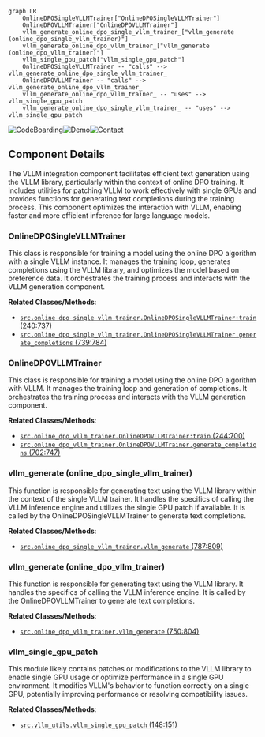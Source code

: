 ```mermaid
graph LR
    OnlineDPOSingleVLLMTrainer["OnlineDPOSingleVLLMTrainer"]
    OnlineDPOVLLMTrainer["OnlineDPOVLLMTrainer"]
    vllm_generate_online_dpo_single_vllm_trainer_["vllm_generate (online_dpo_single_vllm_trainer)"]
    vllm_generate_online_dpo_vllm_trainer_["vllm_generate (online_dpo_vllm_trainer)"]
    vllm_single_gpu_patch["vllm_single_gpu_patch"]
    OnlineDPOSingleVLLMTrainer -- "calls" --> vllm_generate_online_dpo_single_vllm_trainer_
    OnlineDPOVLLMTrainer -- "calls" --> vllm_generate_online_dpo_vllm_trainer_
    vllm_generate_online_dpo_vllm_trainer_ -- "uses" --> vllm_single_gpu_patch
    vllm_generate_online_dpo_single_vllm_trainer_ -- "uses" --> vllm_single_gpu_patch
```
[![CodeBoarding](https://img.shields.io/badge/Generated%20by-CodeBoarding-9cf?style=flat-square)](https://github.com/CodeBoarding/CodeBoarding)[![Demo](https://img.shields.io/badge/Try%20our-Demo-blue?style=flat-square)](https://www.codeboarding.org/demo)[![Contact](https://img.shields.io/badge/Contact%20us%20-%20codeboarding@gmail.com-lightgrey?style=flat-square)](mailto:codeboarding@gmail.com)

## Component Details

The VLLM integration component facilitates efficient text generation using the VLLM library, particularly within the context of online DPO training. It includes utilities for patching VLLM to work effectively with single GPUs and provides functions for generating text completions during the training process. This component optimizes the interaction with VLLM, enabling faster and more efficient inference for large language models.

### OnlineDPOSingleVLLMTrainer
This class is responsible for training a model using the online DPO algorithm with a single VLLM instance. It manages the training loop, generates completions using the VLLM library, and optimizes the model based on preference data. It orchestrates the training process and interacts with the VLLM generation component.


**Related Classes/Methods**:

- <a href="https://github.com/mnoukhov/async_rlhf/blob/master/src/online_dpo_single_vllm_trainer.py#L240-L737" target="_blank" rel="noopener noreferrer">`src.online_dpo_single_vllm_trainer.OnlineDPOSingleVLLMTrainer:train` (240:737)</a>
- <a href="https://github.com/mnoukhov/async_rlhf/blob/master/src/online_dpo_single_vllm_trainer.py#L739-L784" target="_blank" rel="noopener noreferrer">`src.online_dpo_single_vllm_trainer.OnlineDPOSingleVLLMTrainer.generate_completions` (739:784)</a>


### OnlineDPOVLLMTrainer
This class is responsible for training a model using the online DPO algorithm with VLLM. It manages the training loop and generation of completions. It orchestrates the training process and interacts with the VLLM generation component.


**Related Classes/Methods**:

- <a href="https://github.com/mnoukhov/async_rlhf/blob/master/src/online_dpo_vllm_trainer.py#L244-L700" target="_blank" rel="noopener noreferrer">`src.online_dpo_vllm_trainer.OnlineDPOVLLMTrainer:train` (244:700)</a>
- <a href="https://github.com/mnoukhov/async_rlhf/blob/master/src/online_dpo_vllm_trainer.py#L702-L747" target="_blank" rel="noopener noreferrer">`src.online_dpo_vllm_trainer.OnlineDPOVLLMTrainer.generate_completions` (702:747)</a>


### vllm_generate (online_dpo_single_vllm_trainer)
This function is responsible for generating text using the VLLM library within the context of the single VLLM trainer. It handles the specifics of calling the VLLM inference engine and utilizes the single GPU patch if available. It is called by the OnlineDPOSingleVLLMTrainer to generate text completions.


**Related Classes/Methods**:

- <a href="https://github.com/mnoukhov/async_rlhf/blob/master/src/online_dpo_single_vllm_trainer.py#L787-L809" target="_blank" rel="noopener noreferrer">`src.online_dpo_single_vllm_trainer.vllm_generate` (787:809)</a>


### vllm_generate (online_dpo_vllm_trainer)
This function is responsible for generating text using the VLLM library. It handles the specifics of calling the VLLM inference engine. It is called by the OnlineDPOVLLMTrainer to generate text completions.


**Related Classes/Methods**:

- <a href="https://github.com/mnoukhov/async_rlhf/blob/master/src/online_dpo_vllm_trainer.py#L750-L804" target="_blank" rel="noopener noreferrer">`src.online_dpo_vllm_trainer.vllm_generate` (750:804)</a>


### vllm_single_gpu_patch
This module likely contains patches or modifications to the VLLM library to enable single GPU usage or optimize performance in a single GPU environment. It modifies VLLM's behavior to function correctly on a single GPU, potentially improving performance or resolving compatibility issues.


**Related Classes/Methods**:

- <a href="https://github.com/mnoukhov/async_rlhf/blob/master/src/vllm_utils.py#L148-L151" target="_blank" rel="noopener noreferrer">`src.vllm_utils.vllm_single_gpu_patch` (148:151)</a>